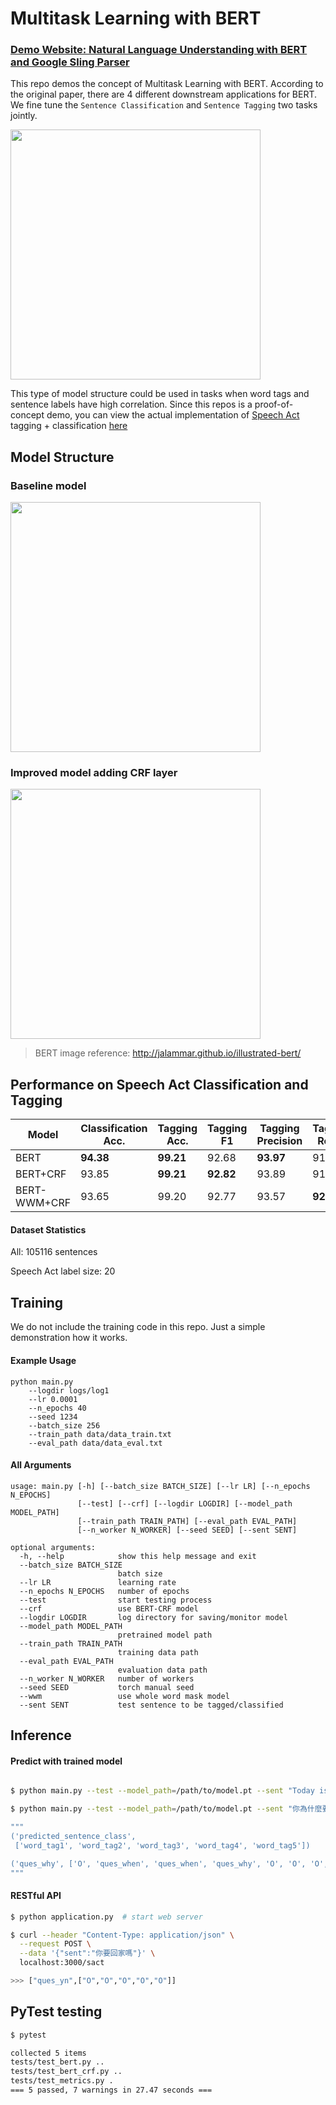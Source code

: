 # Multitask Learning with BERT

### [Demo Website: Natural Language Understanding with BERT and Google Sling Parser](http://aics.nctu.me:3000)

This repo demos the concept of Multitask Learning with BERT. According to the original paper, there are 4 different downstream applications for BERT. We fine tune the `Sentence Classification` and `Sentence Tagging` two tasks jointly. 

<img src="https://i.imgur.com/2cNNZxA.png" width="400px">

This type of model structure could be used in tasks when word tags and sentence labels have high correlation. Since this repos is a proof-of-concept demo, you can view the actual implementation of [Speech Act](https://en.wikipedia.org/wiki/Speech_act) tagging + classification [here](http://aics.nctu.me:3000)




## Model Structure
### Baseline model
<img src="https://i.imgur.com/HPEkpXB.png" width="400px">

### Improved model adding CRF layer
<img src="https://i.imgur.com/6nqVJCZ.png" width="400px">

> BERT image reference: http://jalammar.github.io/illustrated-bert/


## Performance on Speech Act Classification and Tagging
| Model |  Classification Acc.  | Tagging Acc. | Tagging F1|Tagging Precision|Tagging Recall|
| -------- | -------- | -------- | -------- | -------- |-------- |
| BERT  | **94.38**       | **99.21**    |92.68     | **93.97** | 91.84|
| BERT+CRF  | 93.85       | **99.21**   |**92.82**     |93.89| 91.77|
| BERT-WWM+CRF  | 93.65      | 99.20  |92.77   |93.57| **92.00**|

#### Dataset Statistics
All: 105116 sentences 

Speech Act label size: 20

## Training

We do not include the training code in this repo. Just a simple demonstration how it works.

#### Example Usage
```
python main.py
    --logdir logs/log1
    --lr 0.0001 
    --n_epochs 40
    --seed 1234 
    --batch_size 256
    --train_path data/data_train.txt 
    --eval_path data/data_eval.txt  
```

#### All Arguments
```
usage: main.py [-h] [--batch_size BATCH_SIZE] [--lr LR] [--n_epochs N_EPOCHS]
               [--test] [--crf] [--logdir LOGDIR] [--model_path MODEL_PATH]
               [--train_path TRAIN_PATH] [--eval_path EVAL_PATH]
               [--n_worker N_WORKER] [--seed SEED] [--sent SENT]

optional arguments:
  -h, --help            show this help message and exit
  --batch_size BATCH_SIZE
                        batch size
  --lr LR               learning rate
  --n_epochs N_EPOCHS   number of epochs
  --test                start testing process
  --crf                 use BERT-CRF model
  --logdir LOGDIR       log directory for saving/monitor model
  --model_path MODEL_PATH
                        pretrained model path
  --train_path TRAIN_PATH
                        training data path
  --eval_path EVAL_PATH
                        evaluation data path
  --n_worker N_WORKER   number of workers
  --seed SEED           torch manual seed
  --wwm                 use whole word mask model
  --sent SENT           test sentence to be tagged/classified
```

## Inference
#### Predict with trained model

```bash

$ python main.py --test --model_path=/path/to/model.pt --sent "Today is a beautiful day."

$ python main.py --test --model_path=/path/to/model.pt --sent "你為什麼要去實習？"

"""
('predicted_sentence_class',
 ['word_tag1', 'word_tag2', 'word_tag3', 'word_tag4', 'word_tag5'])

('ques_why', ['O', 'ques_when', 'ques_when', 'ques_why', 'O', 'O', 'O', 'O', 'O'])
"""
```

#### RESTful API
```bash
$ python application.py  # start web server

$ curl --header "Content-Type: application/json" \
  --request POST \
  --data '{"sent":"你要回家嗎"}' \
  localhost:3000/sact

>>> ["ques_yn",["O","O","O","O","O"]]
```

## PyTest testing
```bash
$ pytest

collected 5 items                                         
tests/test_bert.py ..                         
tests/test_bert_crf.py ..
tests/test_metrics.py .
=== 5 passed, 7 warnings in 27.47 seconds ===
```
